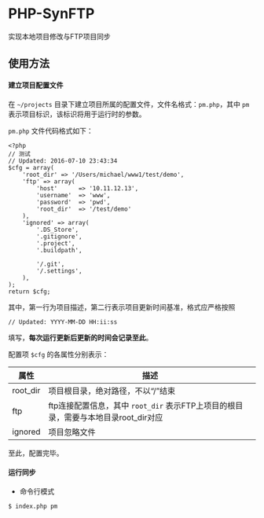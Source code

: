 # PHP-SynFTP

实现本地项目修改与FTP项目同步

## 使用方法

#### 建立项目配置文件

在 `~/projects` 目录下建立项目所属的配置文件，文件名格式：`pm.php`，其中 `pm` 表示项目标识，该标识将用于运行时的参数。

`pm.php` 文件代码格式如下：

```
<?php
// 测试
// Updated: 2016-07-10 23:43:34
$cfg = array(
	'root_dir' => '/Users/michael/www1/test/demo',
	'ftp' => array(
		'host' 		=> '10.11.12.13',
		'username' 	=> 'www',
		'password' 	=> 'pwd',
		'root_dir' 	=> '/test/demo'
	),
	'ignored' => array(
		'.DS_Store',
		'.gitignore',
		'.project',
		'.buildpath',

		'/.git',
		'/.settings',
	),
);
return $cfg;

```
其中，第一行为项目描述，第二行表示项目更新时间基准，格式应严格按照

```// Updated: YYYY-MM-DD HH:ii:ss```

填写，**每次运行更新后更新的时间会记录至此**。

配置项 `$cfg` 的各属性分别表示：

| 属性 | 描述 |
| ------------- | ------------- |
| root_dir | 项目根目录，绝对路径，不以“/”结束 |
| ftp | ftp连接配置信息，其中 `root_dir` 表示FTP上项目的根目录，需要与本地目录root_dir对应 |
| ignored | 项目忽略文件 |

至此，配置完毕。

#### 运行同步

 - 命令行模式

`$ index.php pm`